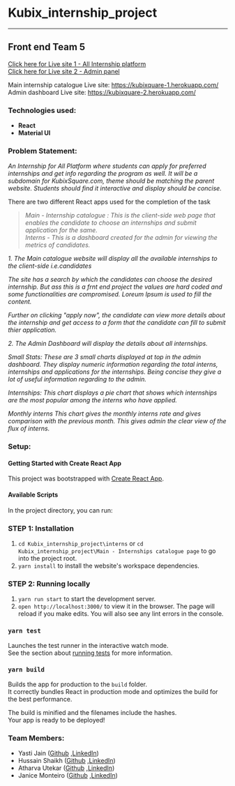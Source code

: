 
# Kubix_internship_project
---
## Front end Team 5

[Click here for Live site 1 - All Internship platform ](https://kubixquare-1.herokuapp.com/)
<br/>
[Click here for Live site 2 - Admin panel ](https://kubixquare-2.herokuapp.com/)

Main internship catalogue Live site: https://kubixquare-1.herokuapp.com/
<br/>
Admin dashboard Live site: https://kubixquare-2.herokuapp.com/

### Technologies used: 
- **React** 
- **Material UI**

### Problem Statement:
*An Internship for All Platform where students can apply for preferred internships and 
get info regarding the program as well. It will be a subdomain for KubixSquare.com, 
theme should be matching the parent website. Students should find it interactive and 
display should be concise.*

There are two different React apps used for the completion of the task
> *Main - Internship catalogue : This is the client-side web page that enables the candidate to choose an internships and submit application for the same.*
> <br/>
> *Interns - This is a dashboard created for the admin for viewing the metrics of candidates.*

*1. The Main catalogue website will display all the available internships to the client-side i.e.candidates*

*The site has a search by which the candidates can choose the desired internship. But ass this is a frnt end project the values are hard coded and some functionalities are compromised. Loreum Ipsum is used to fill the content.*

*Further on clicking "apply now", the candidate can view more details about the internship and get access to a form that the candidate can fill to submit thier application.*


*2. The Admin Dashboard will display the details about all internships.*

*Small Stats: These are 3 small charts displayed at top in the admin dashboard. They display numeric information regarding the total interns, internships and applications for the internships. Being concise they give a lot of useful information regarding to the admin.*

*Internships:
This chart displays a pie chart that shows which internships are the most popular among the interns who have applied.*

*Monthly interns
This chart gives the monthly interns rate and gives comparison with the previous month. This gives admin the clear view of the flux of interns.*

### Setup:
#### Getting Started with Create React App

This project was bootstrapped with [Create React App](https://github.com/facebook/create-react-app).

#### Available Scripts

In the project directory, you can run:

### STEP 1: Installation 

1.  `cd Kubix_internship_project\interns` or `cd Kubix_internship_project\Main - Internships catalogue page` to go into the project root.
1.  `yarn install` to install the website's workspace dependencies.

### STEP 2: Running locally

1.  `yarn run start` to start the development server.
1.  `open http://localhost:3000/` to view it in the browser. The page will reload if you make edits. You will also see any lint errors in the console.

### `yarn test`

Launches the test runner in the interactive watch mode.\
See the section about [running tests](https://facebook.github.io/create-react-app/docs/running-tests) for more information.

### `yarn build`

Builds the app for production to the `build` folder.\
It correctly bundles React in production mode and optimizes the build for the best performance.

The build is minified and the filenames include the hashes.\
Your app is ready to be deployed!



### Team Members:  
- Yasti Jain ([Github](https://github.com/Yastii) ,[LinkedIn](https://www.linkedin.com/in/yasti-jain-56711020b))
- Hussain Shaikh ([Github](https://github.com/hussainshaikh12) ,[LinkedIn]( https://www.linkedin.com/in/hussainshk))
- Atharva Utekar ([Github](https://github.com/AtharvaUtekar) ,[LinkedIn]( https://www.linkedin.com/in/atharva-utekar/))
- Janice Monteiro ([Github](https://github.com/janice-monteiro) ,[LinkedIn](https://www.linkedin.com/in/janice-monteiro-6b9875217/ ))




  


  
  


  
